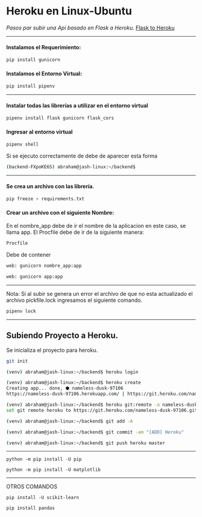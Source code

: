 # Heroku en Linux-Ubuntu

_Pasos par subir una Api basado en Flask a Heroku._
[Flask to Heroku](https://healthy-fighter-9a0.notion.site/Deployment-fc7d2a20b314438fb1d37e06a3151f45)
_________________________

#### Instalamos el Requerimiento:

```bash 
pip install gunicorn
```
#### Instalamos el Entorno Virtual:

```bash
pip install pipenv
```

----

#### Instalar todas las librerías a utilizar en el entorno virtual
```bash
pipenv install flask gunicorn flask_cors 
```
#### Ingresar al entorno virtual
```bash
pipenv shell
```
Si se ejecuto correctamente de debe de aparecer esta forma

```bash
(backend-FXpoKE6S) abraham@jash-linux:~/backend$ 
```

------------


#### Se crea un archivo con las librería.

```bash
pip freeze > requirements.txt 
```
#### Crear un archivo con el siguiente Nombre:
En el nombre_app debe de ir el nombre de la aplicacion en este caso, se llama app.
El Procfile debe de ir de la siguiente manera:
```bash
Procfile
```
Debe de contener
```bash
web: gunicorn nombre_app:app
```
```bash
web: gunicorn app:app
```
______

Nota: Si al subir se genera un error el archivo de que no esta actualizado el archivo pickfile.lock ingresamos el siguiente comando.
```bash
pipenv lock
```
______

## Subiendo Proyecto a Heroku. 


<!-- <font color="white">(venv)</font><font color="gren"> abraham@jash-linux</font><font color="white">:</font><font color="blue">~/backend</font><font color="white">$ heroku login</font> -->

Se inicializa el proyecto para heroku.
```bash
git init
```

```bash
(venv) abraham@jash-linux:~/backend$ heroku login 
```
```bash
(venv) abraham@jash-linux:~/backend$ heroku create
Creating app... done, ⬢ nameless-dusk-97106
https://nameless-dusk-97106.herokuapp.com/ | https://git.heroku.com/nameless-dusk-97106.git
```
```bash
(venv) abraham@jash-linux:~/backend$ heroku git:remote -a nameless-dusk-97106
set git remote heroku to https://git.heroku.com/nameless-dusk-97106.git
```
```bash
(venv) abraham@jash-linux:~/backend$ git add -A
```
```bash
(venv) abraham@jash-linux:~/backend$ git commit -am "[ADD] Heroku"
```
```bash
(venv) abraham@jash-linux:~/backend$ git push heroku master

```

----------------------
`python -m pip install -U pip`

`python -m pip install -U matplotlib`


--------------------------
OTROS COMANDOS

`pip install -U scikit-learn`

`pip install pandas`